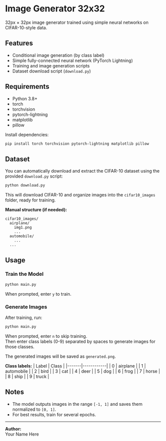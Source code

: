 # Image Generator 32x32

32px × 32px image generator trained using simple neural networks on CIFAR-10-style data.

## Features

- Conditional image generation (by class label)
- Simple fully-connected neural network (PyTorch Lightning)
- Training and image generation scripts
- Dataset download script (`download.py`)

## Requirements

- Python 3.8+
- torch
- torchvision
- pytorch-lightning
- matplotlib
- pillow

Install dependencies:
```bash
pip install torch torchvision pytorch-lightning matplotlib pillow
```

## Dataset

You can automatically download and extract the CIFAR-10 dataset using the provided `download.py` script:

```bash
python download.py
```

This will download CIFAR-10 and organize images into the `cifar10_images` folder, ready for training.

**Manual structure (if needed):**
```
cifar10_images/
  airplane/
    img1.png
    ...
  automobile/
    ...
  ...
```

## Usage

### Train the Model

```bash
python main.py
```
When prompted, enter `y` to train.

### Generate Images

After training, run:
```bash
python main.py
```
When prompted, enter `n` to skip training.  
Then enter class labels (0-9) separated by spaces to generate images for those classes.

The generated images will be saved as `generated.png`.

**Class labels:**
| Label | Class      |
|-------|------------|
| 0     | airplane   |
| 1     | automobile |
| 2     | bird       |
| 3     | cat        |
| 4     | deer       |
| 5     | dog        |
| 6     | frog       |
| 7     | horse      |
| 8     | ship       |
| 9     | truck      |

## Notes

- The model outputs images in the range `[-1, 1]` and saves them normalized to `[0, 1]`.
- For best results, train for several epochs.

---

**Author:**  
Your Name Here
